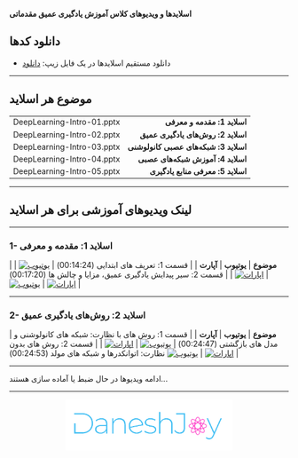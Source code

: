 
**اسلایدها و ویدیوهای کلاس آموزش یادگیری عمیق مقدماتی**

## دانلود کدها
- دانلود مستقیم اسلایدها در یک فایل زیپ: <a  href="https://github.com/DaneshJoy/DeepLearning_Intro/archive/master.zip">دانلود</a><br/>

-------------------------------------

## موضوع هر اسلاید
| | |
| :----: | -----: |
| DeepLearning-Intro-01.pptx | **اسلاید 1: مقدمه و معرفی** |
| DeepLearning-Intro-02.pptx | **اسلاید 2: روش‌های یادگیری عمیق** |
| DeepLearning-Intro-03.pptx | **اسلاید 3: شبکه‌های عصبی کانولوشنی** |
| DeepLearning-Intro-04.pptx | **اسلاید 4: آموزش شبکه‌های عصبی** |
| DeepLearning-Intro-05.pptx | **اسلاید 5: معرفی منابع یادگیری** |

-------------------------------------

## لینک ویدیوهای آموزشی برای هر اسلاید

-------------------------------------

### 1- اسلاید 1: مقدمه و معرفی

| **موضوع** | **یوتیوب** | **آپارت** |
| قسمت 1: تعریف های ابتدایی (00:14:24) | <a href="https://youtu.be/BhTodurax0w" target="_blank"><img src="{{ '/assets/images/youtube.png' | relative_url }}" width="30px" title="یوتیوب" alt="یوتیوب"></a> | <a href="https://aparat.com/v/sQS5R" target="_blank"><img src="{{ '/assets/images/aparat.png' | relative_url }}" width="30px" title="اپارات" alt="اپارات"></a> |
| قسمت 2: سیر پیدایش یادگیری عمیق، مزایا و چالش ها (00:17:20) | <a href="https://youtu.be/Qu6yT_zWcV4" target="_blank"><img src="{{ '/assets/images/youtube.png' | relative_url }}" width="30px" title="یوتیوب" alt="یوتیوب"></a> | <a href="https://aparat.com/v/qdxOi" target="_blank"><img src="{{ '/assets/images/aparat.png' | relative_url }}" width="30px" title="اپارات" alt="اپارات"></a> |

-------------------------------------

### 2- اسلاید 2: روش‌های یادگیری عمیق

| **موضوع** | **یوتیوب** | **آپارت** |
| قسمت 1: روش های با نظارت: شبکه های کانولوشنی و مدل های بازگشتی (00:24:47) | <a href="https://youtu.be/-YSoST4m0A0" target="_blank"><img src="{{ '/assets/images/youtube.png' | relative_url }}" width="30px" title="یوتیوب" alt="یوتیوب"></a> | <a href="https://aparat.com/v/irj79" target="_blank"><img src="{{ '/assets/images/aparat.png' | relative_url }}" width="30px" title="اپارات" alt="اپارات"></a> |
| قسمت 2: روش های بدون نظارت: اتوانکدرها و شبکه های مولد (00:24:53) <a href="https://youtu.be/F_5eav360Lo" target="_blank"><img src="{{ '/assets/images/youtube.png' | relative_url }}" width="30px" title="یوتیوب" alt="یوتیوب"></a> | <a href="https://aparat.com/v/7xKig" target="_blank"><img src="{{ '/assets/images/aparat.png' | relative_url }}" width="30px" title="اپارات" alt="اپارات"></a> |

-------------------------------------

ادامه ویدیوها در حال ضبط یا آماده سازی هستند...

-------------------------------------

<p align="center">
  <a href="https://daneshjoy.ir">
    <img src="./images/DaneshJoy.png" width="300px" title="DaneshJoy" alt="DaneshJoy">
  </a>
</p>


